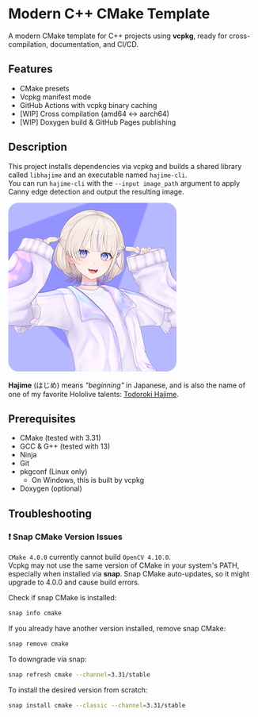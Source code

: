 # Modern C++ CMake Template

A modern CMake template for C++ projects using **vcpkg**, ready for cross-compilation, documentation, and CI/CD.

## Features

- CMake presets
- Vcpkg manifest mode
- GitHub Actions with vcpkg binary caching
- [WIP] Cross compilation (amd64 ↔ aarch64)
- [WIP] Doxygen build & GitHub Pages publishing

## Description

This project installs dependencies via vcpkg and builds a shared library called `libhajime` and an executable named `hajime-cli`.  
You can run `hajime-cli` with the `--input image_path` argument to apply Canny edge detection and output the resulting image.

![example](./todoroki_hajime.png)

**Hajime** (はじめ) means *"beginning"* in Japanese, and is also the name of one of my favorite Hololive talents: [Todoroki Hajime](https://hololive.hololivepro.com/en/talents/todoroki-hajime/).

## Prerequisites

- CMake (tested with 3.31)
- GCC & G++ (tested with 13)
- Ninja
- Git
- pkgconf (Linux only)
  - On Windows, this is built by vcpkg
- Doxygen (optional)

## Troubleshooting

### ❗ Snap CMake Version Issues

`CMake 4.0.0` currently cannot build `OpenCV 4.10.0`.  
Vcpkg may not use the same version of CMake in your system's PATH, especially when installed via **snap**. Snap CMake auto-updates, so it might upgrade to 4.0.0 and cause build errors.

Check if snap CMake is installed:

```bash
snap info cmake
```

If you already have another version installed, remove snap CMake:

```bash
snap remove cmake
```

To downgrade via snap:

```bash
snap refresh cmake --channel=3.31/stable
```

To install the desired version from scratch:

```bash
snap install cmake --classic --channel=3.31/stable
```